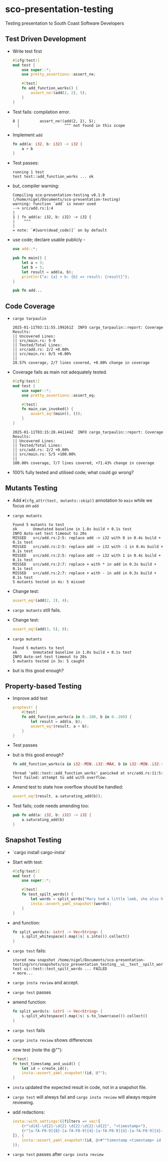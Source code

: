 # sco-presentation-testing

Testing presentation to South Coast Software Developers

## Test Driven Development

* Write test first
  ```rust add.rs
  #[cfg(test)]
  mod test {
      use super::*;
      use pretty_assertions::assert_ne;

      #[test]
      fn add_function_works() {
          assert_ne!(add(2, 2), 5);
      }
  }
  ```

* Test fails: compilation error.
  ```
  8 |         assert_ne!(add(2, 2), 5);
    |                    ^^^ not found in this scope
  ```

* Implement `add`
  ```rust add.rs
  fn add(a: i32, b: i32) -> i32 {
      a + b
  }
  ```

* Test passes:
  ```
  running 1 test
  test test::add_function_works ... ok
  ```

* but, compiler warning:
  ```
  Compiling sco-presentation-testing v0.1.0 (/home/nigel/Documents/sco-presentation-testing)
  warning: function `add` is never used
  --> src/add.rs:1:4
  |
  1 | fn add(a: i32, b: i32) -> i32 {
  |    ^^^
  |
  = note: `#[warn(dead_code)]` on by default
  ```

* use code; declare usable publicly -
  ```rust main.rs
  use add::*;

  pub fn main() {
      let a = 3;
      let b = 5;
      let result = add(a, b);
      println!("a: {a} + b: {b} => result: {result}");
  }
  ```
  ```rust add.rs
  pub fn add...
  ```

## Code Coverage

* `cargo tarpaulin`
  ```
  2025-01-11T03:11:55.199261Z  INFO cargo_tarpaulin::report: Coverage Results:
  || Uncovered Lines:
  || src/main.rs: 5-9
  || Tested/Total Lines:
  || src/add.rs: 2/2 +0.00%
  || src/main.rs: 0/5 +0.00%
  ||
  28.57% coverage, 2/7 lines covered, +0.00% change in coverage
  ```

* Coverage fails as main not adequately tested.
  ```rust main.rs
  #[cfg(test)]
  mod test {
      use super::*;
      use pretty_assertions::assert_eq;

      #[test]
      fn main_can_invoked() {
          assert_eq!(main(), ());
      }
  }
  ```
  ```
  2025-01-11T03:15:28.441144Z  INFO cargo_tarpaulin::report: Coverage Results:
  || Uncovered Lines:
  || Tested/Total Lines:
  || src/add.rs: 2/2 +0.00%
  || src/main.rs: 5/5 +100.00%
  ||
  100.00% coverage, 7/7 lines covered, +71.43% change in coverage
  ```

* 100% fully tested and utilised code; what could go wrong?

## Mutants Testing

* Add `#[cfg_attr(test, mutants::skip)]` annotation to `main` while we focus on `add`

* `cargo mutants`
  ```
  Found 5 mutants to test
  ok       Unmutated baseline in 1.8s build + 0.1s test
  INFO Auto-set test timeout to 20s
  MISSED   src/add.rs:2:5: replace add -> i32 with 0 in 0.4s build + 0.1s test
  MISSED   src/add.rs:2:5: replace add -> i32 with -1 in 0.4s build + 0.1s test
  MISSED   src/add.rs:2:5: replace add -> i32 with 1 in 0.4s build + 0.1s test
  MISSED   src/add.rs:2:7: replace + with * in add in 0.3s build + 0.1s test
  MISSED   src/add.rs:2:7: replace + with - in add in 0.3s build + 0.1s test
  5 mutants tested in 4s: 5 missed
  ```

* Change test:
  ```rust
  assert_eq!(add(2, 2), 4);
  ```

* `cargo mutants` still fails.

* Change test:
  ```rust
  assert_eq!(add(3, 5), 8);
  ```

* `cargo mutants`
  ```
  Found 5 mutants to test
  ok       Unmutated baseline in 1.0s build + 0.1s test
  INFO Auto-set test timeout to 20s
  5 mutants tested in 3s: 5 caught
  ```

* but is this good enough?

## Property-based Testing

* Improve add test
  ```rust
  proptest! {
      #[test]
      fn add_function_works(a in 0..100, b in 0..100) {
          let result = add(a, b);
          assert_eq!(result, a + b);
      }
  }
  ```

* Test passes
* but is this good enough?
  ```rust
  fn add_function_works(a in i32::MIN..i32::MAX, b in i32::MIN..i32::MAX) {
  ```
  ```
  thread 'add::test::add_function_works' panicked at src/add.rs:11:5:
  Test failed: attempt to add with overflow.
  ```

* Amend test to state how overflow should be handled:
  ```rust
  assert_eq!(result, a.saturating_add(b));
  ```
* Test fails; code needs amending too:
  ```rust
  pub fn add(a: i32, b: i32) -> i32 {
      a.saturating_add(b)
  }
  ```

## Snapshot Testing

* `cargo install cargo-insta'
* Start with test:
  ```rust
  #[cfg(test)]
  mod test {
      use super::*;

      #[test]
      fn test_spilt_words() {
          let words = split_words("Mary had a little lamb, she also had a bear");
          insta::assert_yaml_snapshot!(words);
      }
  }
  ```

* and function:
  ```rust
  fn split_words(s: &str) -> Vec<String> {
      s.split_whitespace().map(|s| s.into()).collect()
  }
  ```

* `cargo test` fails:
  ```
  stored new snapshot /home/nigel/Documents/sco-presentation-testing/src/snapshots/sco_presentation_testing__ui__test__spilt_words.snap.new
  test ui::test::test_spilt_words ... FAILED
  + more...
  ```

* `cargo insta review` and accept.

* `cargo test` passes

* amend function:
  ```rust
  fn split_words(s: &str) -> Vec<String> {
      s.split_whitespace().map(|s| s.to_lowercase()).collect()
  }
  ```

* `cargo test` fails

* `cargo insta review` shows differences

* new test (note the @""):
  ```rust
  #[test]
  fn test_timestamp_and_uuid() {
      let id = create_id();
      insta::assert_yaml_snapshot!(id, @"");
  }
  ```

* `insta` updated the expected result in code, not in a snapshot file.

* `cargo test` will always fail and `cargo insta review` will always require reviewing.

* add redactions:
  ```rust
  insta::with_settings!({filters => vec![
      (r"\d{4}-\d{2}-\d{2} \d{2}:\d{2}:\d{2}", "<timestamp>"),
      (r"[a-fA-F0-9]{8}-[a-fA-F0-9]{4}-[a-fA-F0-9]{4}-[a-fA-F0-9]{4}-[a-fA-F0-9]{12}", "<uuid>")
  ]}, {
      insta::assert_yaml_snapshot!(id, @r#""timestamp <timestamp> id <uuid>""#)
  });
  ```

* `cargo test` passes after `cargo insta review`
